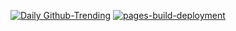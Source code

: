 [![Daily Github-Trending](https://github.com/tomasyang2020/tomasyang2020.github.io/actions/workflows/schedule.yml/badge.svg)](https://github.com/tomasyang2020/tomasyang2020.github.io/actions/workflows/schedule.yml)
[![pages-build-deployment](https://github.com/tomasyang2020/tomasyang2020.github.io/actions/workflows/pages/pages-build-deployment/badge.svg)](https://github.com/tomasyang2020/tomasyang2020.github.io/actions/workflows/pages/pages-build-deployment)
